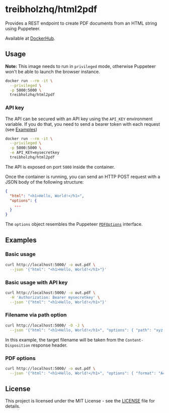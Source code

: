 # treibholzhq/html2pdf

Provides a REST endpoint to create PDF documents from an HTML string using Puppeteer.

Available at [DockerHub](https://hub.docker.com/r/treibholzhq/html2pdf).

## Usage

**Note:** This image needs to run in `privileged` mode, otherwise Puppeteer won't be able to launch the browser instance.

```sh
docker run --rm -it \
  --privileged \
  -p 5000:5000 \
  treibholzhq/html2pdf
```

### API key

The API can be secured with an API key using the `API_KEY` environment variable.
If you do that, you need to send a bearer token with each request (see [Examples](#basic-usage-with-api-key))

```sh
docker run --rm -it \
  --privileged \
  -p 5000:5000 \
  -e API_KEY=mysecretkey
  treibholzhq/html2pdf
```

The API is exposed on port `5000` inside the container.

Once the container is running, you can send an HTTP POST request with a JSON body of the following structure:

```json
{
  "html": "<h1>Hello, World!</h1>",
  "options": {
    ...
  }
}
```

The `options` object resembles the Puppeteer [`PDFOptions`](https://pptr.dev/api/puppeteer.pdfoptions/) interface.

## Examples

### Basic usage

```sh
curl http://localhost:5000/ -o out.pdf \
  --json '{"html": "<h1>Hello, World!</h1>"}'
```

### Basic usage with API key

```sh
curl http://localhost:5000/ -o out.pdf \
  -H 'Authorization: Bearer mysecretkey' \
  --json '{"html": "<h1>Hello, World!</h1>"}'
```

### Filename via path option

```sh
curl http://localhost:5000/ -O -J \
  --json '{"html": "<h1>Hello, World!</h1>", "options": { "path": "xyz.pdf" }}'
```

In this example, the target filename will be taken from the `Content-Disposition` response header.

### PDF options

```sh
curl http://localhost:5000/ -o out.pdf \
  --json '{"html": "<h1>Hello, World!</h1>", "options": { "format": "A4", "landscape": true }}'
```

## License

This project is licensed under the MIT License - see the [LICENSE](LICENSE) file for details.
